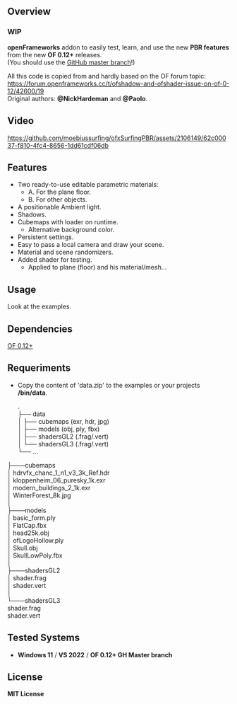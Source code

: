## Overview

### WIP 

**openFrameworks** addon to easily test, learn, and use the new **PBR features** from the new **OF 0.12+** releases.  
(You should use the [GitHub master branch](https://github.com/openframeworks/openFrameworks)!)  

All this code is copied from and hardly based on the OF forum topic:  
https://forum.openframeworks.cc/t/ofshadow-and-ofshader-issue-on-of-0-12/42600/19  
Original authors: **@NickHardeman** and **@Paolo**.  

## Video

https://github.com/moebiussurfing/ofxSurfingPBR/assets/2106149/62c00037-f810-4fc4-8656-1dd61cdf06db

## Features

- Two ready-to-use editable parametric materials:
  - A. For the plane floor.
  - B. For other objects.
- A positionable Ambient light.
- Shadows.
- Cubemaps with loader on runtime.
  - Alternative background color.
- Persistent settings.
- Easy to pass a local camera and draw your scene.
- Material and scene randomizers.
- Added shader for testing.
  - Applied to plane (floor) and his material/mesh...

## Usage

Look at the examples.

## Dependencies

[OF 0.12+](https://github.com/openframeworks/openFrameworks)

## Requeriments 

* Copy the content of 'data.zip' to the examples or your projects **/bin/data**. 

    .  
    ├── data  
    │   ├── cubemaps (exr, hdr, jpg)  
    │   ├── models (obj, ply, fbx)  
    │   ├── shadersGL2 (.frag/.vert)  
    │   └── shadersGL3 (.frag/.vert)  
    └── ...


├───cubemaps  
│       hdrvfx_chanc_1_n1_v3_3k_Ref.hdr  
│       kloppenheim_06_puresky_1k.exr  
│       modern_buildings_2_1k.exr  
│       WinterForest_8k.jpg  
│  
├───models  
│       basic_form.ply  
│       FlatCap.fbx  
│       head25k.obj  
│       ofLogoHollow.ply  
│       Skull.obj  
│       SkullLowPoly.fbx  
│  
├───shadersGL2  
│       shader.frag  
│       shader.vert  
│  
└───shadersGL3  
        shader.frag  
        shader.vert  

## Tested Systems
* **Windows 11** / **VS 2022** / **OF 0.12+ GH Master branch**

## License
**MIT License**
